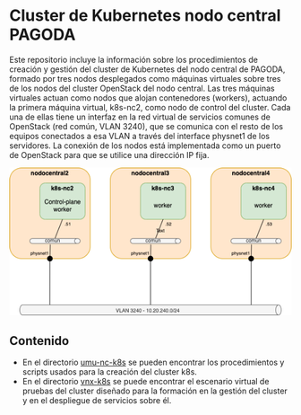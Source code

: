 # Cluster de Kubernetes nodo central PAGODA
Este repositorio incluye la información sobre los procedimientos de creación y gestión del cluster de Kubernetes del nodo central de PAGODA, formado por tres nodos desplegados como máquinas virtuales sobre tres de los nodos del cluster OpenStack del nodo central. 
Las tres máquinas virtuales actuan como nodos que alojan contenedores (workers), actuando la primera máquina virtual, k8s-nc2, como nodo de control del cluster. Cada una de ellas tiene un interfaz en la red virtual de servicios comunes de OpenStack (red común, VLAN 3240), que se comunica con el resto de los equipos conectados a esa VLAN a través del interface physnet1 de los servidores. La conexión de los nodos está implementada como un puerto de OpenStack para que se utilice una dirección IP fija.

![Cluster Kubernetes de servicios comunes](k8s-nc.png)

## Contenido
- En el directorio [umu-nc-k8s](umu-nc-k8s) se pueden encontrar los procedimientos y scripts usados para la creación del cluster k8s.
- En el directorio [vnx-k8s](vnx-k8s) se puede encontrar el escenario virtual de pruebas del cluster diseñado para la formación en la gestión del cluster y en el despliegue de servicios sobre él. 
